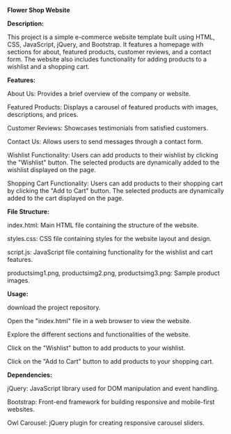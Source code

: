 **Flower Shop Website**

**Description:**

This project is a simple e-commerce website template built using HTML, CSS, JavaScript, jQuery, and Bootstrap. It features a homepage with sections for about, featured products, customer reviews, and a contact form. The website also includes functionality for adding products to a wishlist and a shopping cart.

**Features:**

About Us: Provides a brief overview of the company or website.

Featured Products: Displays a carousel of featured products with images, descriptions, and prices.

Customer Reviews: Showcases testimonials from satisfied customers.

Contact Us: Allows users to send messages through a contact form.

Wishlist Functionality: Users can add products to their wishlist by clicking the "Wishlist" button. The selected products are dynamically added to the wishlist displayed on the page.

Shopping Cart Functionality: Users can add products to their shopping cart by clicking the "Add to Cart" button. The selected products are dynamically added to the cart displayed on the page.


**File Structure:**

index.html: Main HTML file containing the structure of the website.

styles.css: CSS file containing styles for the website layout and design.

script.js: JavaScript file containing functionality for the wishlist and cart features.

productsimg1.png, productsimg2.png, productsimg3.png: Sample product images.


**Usage:**

download the project repository.

Open the "index.html" file in a web browser to view the website.

Explore the different sections and functionalities of the website.

Click on the "Wishlist" button to add products to your wishlist.

Click on the "Add to Cart" button to add products to your shopping cart.


**Dependencies:**

jQuery: JavaScript library used for DOM manipulation and event handling.

Bootstrap: Front-end framework for building responsive and mobile-first websites.

Owl Carousel: jQuery plugin for creating responsive carousel sliders.



